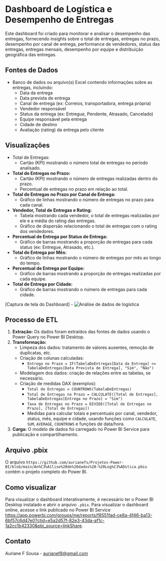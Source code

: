 # Dashboard de Logística e Desempenho de Entregas

Este dashboard foi criado para monitorar e analisar o desempenho das entregas, fornecendo insights sobre o total de entregas, entregas no prazo, desempenho por canal de entrega, performance de vendedores, status das entregas, entregas mensais, desempenho por equipe e distribuição geográfica das entregas.

## Fontes de Dados

*   Banco de dados ou arquivo(s) Excel contendo informações sobre as entregas, incluindo:
    -   Data da entrega
    -   Data prevista de entrega
    -   Canal de entrega (ex: Correios, transportadora, entrega própria)
    -   Vendedor responsável
    -   Status da entrega (ex: Entregue, Pendente, Atrasado, Cancelado)
    -   Equipe responsável pela entrega
    -   Cidade de destino
    -  Avaliação (rating) da entrega pelo cliente

## Visualizações

*   Total de Entregas:
    -   Cartão (KPI) mostrando o número total de entregas no período analisado.
*   **Total de Entregas no Prazo:**
    -   Cartão (KPI) mostrando o número de entregas realizadas dentro do prazo.
    -   Percentual de entregas no prazo em relação ao total.
*   **Total de Entregas no Prazo por Canal de Entrega:**
    -   Gráfico de linhas mostrando o número de entregas no prazo para cada canal.
*   **Vendedor, Total de Entregas e Rating:**
    -   Tabela mostrando cada vendedor, o total de entregas realizadas por ele e a média do rating das entregas.
    -   Gráfico de dispersão relacionando o total de entregas com o rating dos vendedores.
*   **Percentual de Entrega por Status de Entrega:**
    -   Gráfico de barras mostrando a proporção de entregas para cada status (ex: Entregue, Atrasado, etc.).
*   **Total de Entrega por Mês:**
    -   Gráfico de linhas mostrando o número de entregas por mês ao longo do tempo.
*   **Percentual de Entrega por Equipe:**
    -   Gráfico de barras mostrando a proporção de entregas realizadas por cada equipe.
*   **Total de Entrega por Cidade:**
    -   Gráfico de barras mostrando o número de entregas para cada cidade.

[Captura de tela do Dashboard] - ![Análise de dados de logística](https://github.com/user-attachments/assets/71861693-3322-4dea-9cfa-651405c8cba3)

## Processo de ETL

1.  **Extração:** Os dados foram extraídos das fontes de dados usando o Power Query no Power BI Desktop.
2.  **Transformação:**
    -   Limpeza dos dados: tratamento de valores ausentes, remoção de duplicatas, etc.
    -   Criação de colunas calculadas:
        -   `Entrega no Prazo = IF(TabelaDeEntregas[Data da Entrega] <= TabelaDeEntregas[Data Prevista de Entrega], "Sim", "Não")`
    -   Modelagem dos dados: criação de relações entre as tabelas, se necessário.
    *   Criação de medidas DAX (exemplos):
        -   `Total de Entregas = COUNTROWS(TabelaDeEntregas)`
        -   `Total de Entregas no Prazo = CALCULATE([Total de Entregas], TabelaDeEntregas[Entrega no Prazo] = "Sim")`
        -   `Taxa de Entregas no Prazo = DIVIDE([Total de Entregas no Prazo], [Total de Entregas])`
        -   Medidas para calcular totais e percentuais por canal, vendedor, status, mês, equipe e cidade, usando funções como `CALCULATE`, `SUM`, `AVERAGE`, `COUNTROWS` e funções de data/hora.
3.  **Carga:** O modelo de dados foi carregado no Power BI Service para publicação e compartilhamento.

## Arquivo .pbix

O arquivo `https://github.com/aurianefs/Projetos-Power-BI/blob/main/An%C3%A1lise%20de%20dados%20-%20Log%C3%ADstica.pbix` contém o projeto completo do Power BI.

## Como visualizar

Para visualizar o dashboard interativamente, é necessário ter o Power BI Desktop instalado e abrir o arquivo `.pbix`. Para visualizar o dashboard online, acesse o link publicado no Power BI Service https://app.powerbi.com/groups/me/reports/f8551fad-ce8a-4f46-ba13-6bf57c6d47e0?ctid=e5a2d57f-82e3-43da-af1c-1a2cc1b42330&pbi_source=linkShare.

## Contato

Auriane F Sousa - aurianef8@gmail.com
